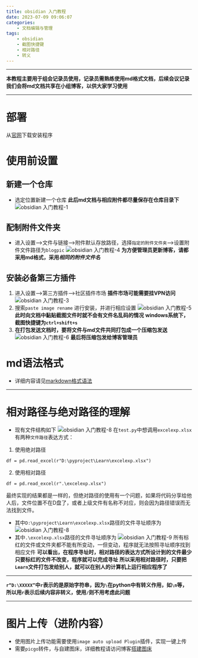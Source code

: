 ```yaml
---
title: obsidian 入门教程
date: 2023-07-09 09:06:07
categories:
	- 文档编辑与管理
tags: 
	- obsidian
	- 截图快捷键
	- 相对路径
	- 转义
---
```


****

**本教程主要用于组会记录员使用，记录员需熟练使用md格式文档，后续会议记录我们会将md文档共享在小组博客，以供大家学习使用**

****

# 部署

从[官网](https://obsidian.md/)下载安装程序

# 使用前设置

## 新建一个仓库
- 选定位置新建一个仓库
**此后md文档与相应附件都尽量保存在仓库目录下**
![obsidian 入门教程-1](https://aucnm0202-1318327891.cos.ap-shanghai.myqcloud.com/blogpic/obsidian%20%E5%85%A5%E9%97%A8%E6%95%99%E7%A8%8B-1.png)
## 配制附件文件夹
- 进入设置-->文件与链接-->附件默认存放路径，选择`指定的附件文件夹`-->设置附件文件路径为`blogpic`
![obsidian 入门教程-4](https://aucnm0202-1318327891.cos.ap-shanghai.myqcloud.com/blogpic/obsidian%20%E5%85%A5%E9%97%A8%E6%95%99%E7%A8%8B-4.png)
**为方便管理员更新博客，请都采用md格式，采用*****相同的附件文件名***
## 安装必备第三方插件
1. 进入设置-->第三方插件-->社区插件市场
**插件市场可能需要挂VPN访问**
![obsidian 入门教程-3](https://aucnm0202-1318327891.cos.ap-shanghai.myqcloud.com/blogpic/obsidian%20%E5%85%A5%E9%97%A8%E6%95%99%E7%A8%8B-3.png)
2. 搜索`paste image rename` 进行安装，并进行相应设置
![obsidian 入门教程-5](https://aucnm0202-1318327891.cos.ap-shanghai.myqcloud.com/blogpic/obsidian%20%E5%85%A5%E9%97%A8%E6%95%99%E7%A8%8B-5.png)
**此时向文档中黏贴截图文件时就不会有文件名乱码的情况**
**windows系统下，截图快捷键为`ctrl+shift+s`**
3. **在打包发送文档时，要将文件与md文件共同打包成一个压缩包发送**
![obsidian 入门教程-6](https://aucnm0202-1318327891.cos.ap-shanghai.myqcloud.com/blogpic/obsidian%20%E5%85%A5%E9%97%A8%E6%95%99%E7%A8%8B-6.png)
**最后将压缩包发给博客管理员**

# md语法格式

- 详细内容请见[markdown格式语法](https://hotsaber.github.io/2023/07/06/md%E8%AF%AD%E6%B3%95/)
----
# 相对路径与绝对路径的理解

- 现有文件结构如下
![obsidian 入门教程-8](https://aucnm0202-1318327891.cos.ap-shanghai.myqcloud.com/blogpic/obsidian%20%E5%85%A5%E9%97%A8%E6%95%99%E7%A8%8B-8.png)
在`test.py`中想调用`excelexp.xlsx`有两种`文件路径`表达方式：
1. 使用绝对路径
```
df = pd.read_excel(r"D:\pyproject\Learn\excelexp.xlsx")
```
2. 使用相对路径
```
df = pd.read_excel(r".\excelexp.xlsx")
```
最终实现的结果都是一样的，但绝对路径的使用有一个问题，如果将代码分享给他人后，文件位置不在D盘了，或者上级文件有名称不对应，则会因为路径错误而无法找到文件。
- 其中`D:\pyproject\Learn\excelexp.xlsx`路径的文件寻址顺序为
![obsidian 入门教程-8](https://aucnm0202-1318327891.cos.ap-shanghai.myqcloud.com/blogpic/obsidian%20%E5%85%A5%E9%97%A8%E6%95%99%E7%A8%8B-8.jpg)
- 其中`.\excelexp.xlsx`路径的文件寻址顺序为
![obsidian 入门教程-9](https://aucnm0202-1318327891.cos.ap-shanghai.myqcloud.com/blogpic/obsidian%20%E5%85%A5%E9%97%A8%E6%95%99%E7%A8%8B-9.jpg)
所有标红的文件或文件夹都不能有所变动，一但变动，程序就无法按照寻址顺序找到相应文件
**可以看出，在程序寻址时，相对路径的表达方式所设计到的文件最少**
**只要标红的文件不改变，程序就可以完成寻址**
**所以采用相对路径时，只要把`Learn`文件打包发给别人，就可以在别人的计算机上运行相应程序了**
********
**`r“D:\XXXXX”`中`r`表示的是原始字符串，因为`\`在python中有转义作用，如`\n`等，所以用`r`表示后续内容非转义，使用`/`则不用考虑此问题**
****
# 图片上传（进阶内容）

- 使用图片上传功能需要使用`image auto upload Plugin`插件，实现一键上传
- 需要`picgo`转件，与自建图床，详细教程请访问博客[搭建图床](https://hotsaber.github.io/2023/05/20/%E6%90%AD%E5%BB%BA%E5%9B%BE%E5%BA%8A/)